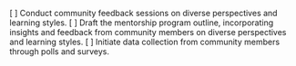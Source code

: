 [ ] Conduct community feedback sessions on diverse perspectives and learning styles.
[ ] Draft the mentorship program outline, incorporating insights and feedback from community members on diverse perspectives and learning styles.
[ ] Initiate data collection from community members through polls and surveys.